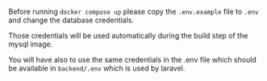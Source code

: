 Before running `docker compose up` please copy the `.env.example` file to `.env` and change the database credentials.

Those credentials will be used automatically during the build step of the mysql image.

You will have also to use the same credentials in the .env file which should be available in `backend/.env` which is used by laravel.
